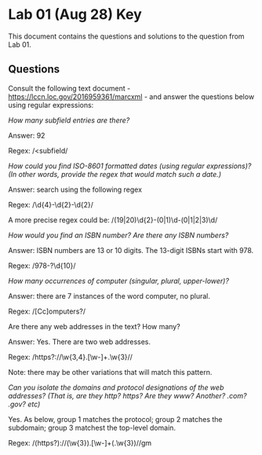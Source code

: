 # Lab 01 (Aug 28) Key

This document contains the questions and solutions to the question from Lab 01. 

## Questions

Consult the following text document - https://lccn.loc.gov/2016959361/marcxml - and answer the questions below using regular expressions: 

*How many subfield entries are there?*

Answer: 92

Regex: /<subfield/

*How could you find ISO-8601 formatted dates (using regular expressions)? (In other words, provide the regex that would match such a date.)* 

Answer: search using the following regex

Regex: /\d{4}-\d{2}-\d{2}/

A more precise regex could be: /(19|20)\d{2}-(0|1)\d-(0|1|2|3)\d/

*How would you find an ISBN number? Are there any ISBN numbers?* 

Answer: ISBN numbers are 13 or 10 digits. The 13-digit ISBNs start with 978. 

Regex: /978-?\d{10}/

*How many occurrences of computer (singular, plural, upper-lower)?*

Answer: there are 7 instances of the word computer, no plural.

Regex: /[Cc]omputers?/

Are there any web addresses in the text? How many?  

Answer: Yes. There are two web addresses. 

Regex: /https?:\/\/\w{3,4}\.[\w-]+\.\w{3}\//

Note: there may be other variations that will match this pattern. 

*Can you isolate the domains and protocol designations of the web addresses? (That is, are they http? https? Are they www? Another? .com? .gov? etc)*

Yes. As below, group 1 matches the protocol; group 2 matches the subdomain; group 3 matchest the top-level domain.

Regex: /(https?):\/\/(\w{3})\.[\w-]+(\.\w{3})\//gm